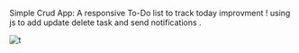 Simple Crud App:
A responsive To-Do list to track today improvment !
using js to add update delete task and send notifications .


![t](https://github.com/Nada-webdev/Day1js-To-Do-list-/assets/140740775/51392ffb-2639-4a6c-b383-c450584b7540)
